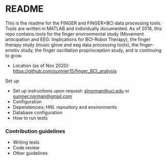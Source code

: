 # README #

This is the readme for the FINGER and FINGER+BCI data processing tools. Tools are written in MATLAB and individually documented. As of 2016, this repo contains tools for the finger environmental study (Movement anticipation and EEG: Implications for BCI-Robot Therapy), the finger therapy study (music glove and eeg data processing tools), the finger-emotiv study, the finger oscillation proprioception study, and is continuing to grow. 

* Location (as of Nov 2020): https://github.com/sumner15/finger_BCI_analysis

Set up 

* Set up instructions upon request: slnorman@uci.edu or sumner.norman@gmail.com
* Configuration
* Dependencies: HNL repository and environments
* Database configuration
* How to run tests

### Contribution guidelines ###

* Writing tests
* Code review
* Other guidelines

